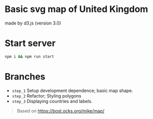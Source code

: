 # Basic svg map of United Kingdom
made by d3.js (version 3.0)

# Start server
```bash
npm i && npm run start
```

# Branches
- `step_1` Setup development dependence; basic map shape.
- `step_2` Refactor; Styling polygons
- `step_3` Displaying countries and labels.

> Based on https://bost.ocks.org/mike/map/